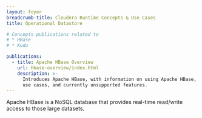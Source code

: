 ```yaml
---
layout: foyer
breadcrumb-title: Cloudera Runtime Concepts & Use Cases
title: Operational Datastore

# Concepts publications related to
# * HBase
# * Kudu

publications:
  - title: Apache HBase Overview
    url: hbase-overview/index.html
    description: >-
      Introduces Apache HBase, with information on using Apache HBase,
      use cases, and currently unsupported features.
---
```

Apache HBase is a NoSQL database that provides real-time read/write
access to those large datasets.

